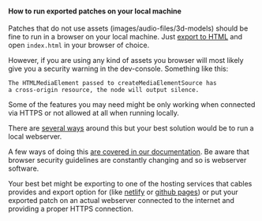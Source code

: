 #### How to run exported patches on your local machine

Patches that do not use assets (images/audio-files/3d-models) should be fine to run in a browser on your local machine.
Just [export to HTML](../../../4_export_embed/dev_embed/export_zip/export_zip) and open `index.html` in your browser of choice.

However, if you are using any kind of assets you browser will most likely give you a security warning in the dev-console. Something like this:

```text
The HTMLMediaElement passed to createMediaElementSource has 
a cross-origin resource, the node will output silence.
```

Some of the features you may need might be only working when connected via HTTPS or not allowed at all when running locally.

There are [several ways](https://stackoverflow.com/questions/18586921/how-to-launch-html-using-chrome-at-allow-file-access-from-files-mode?rq=1) around this but your best solution would be to run a local webserver.

A few ways of doing this [are covered in our documentation](../../../4_export_embed/dev_embed_webservers/dev_embed_webservers).
Be aware that browser security guidelines are constantly changing and so is webserver software.

Your best bet might be exporting to one of the hosting services that cables provides and export option for (like [netlify](../../../4_export_embed/dev_embed/export_netlify/export_netlify) or [github pages](../../../4_export_embed/dev_embed/export_github/export_github)) or
put your exported patch on an actual webserver connected to the internet and providing a proper HTTPS connection.
